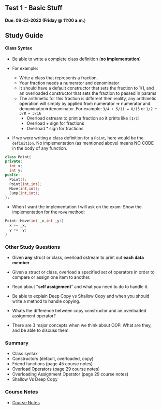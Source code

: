 ## Test 1 - Basic Stuff

#### Due: 09-23-2022 (Friday @ 11:00 a.m.)

## Study Guide

#### Class Syntax

-   Be able to write a complete class definition (**no implementation**)
-   For example:

    -   Write a class that represents a fraction.
    -   Your fraction needs a numerator and denominator
    -   It should have a default constructor that sets the fraction to 1/1, and an overloaded constructor that sets the fraction to passed in params
    -   The arithmetic for this fraction is different then reality, any arithmetic operation will simply by applied from numerator => numerator and denominator=>denominator. For example: `3/4 + 5/11 = 8/15` or `1/2 * 3/8 = 3/16`
        -   Overload ostream to print a fraction so it prints like `[1/2]`
        -   Overload + sign for fractions
        -   Overload \* sign for fractions

-   If we were writing a class definition for a `Point`, here would be the `definition`. No implementation (as mentioned above) means NO CODE in the body of any function.

```cpp
class Point{
private:
  int x;
  int y;
public:
  Point();
  Point(int,int);
  Move(int,int);
  Jump(int,int);
};
```

-   When I want the implementation I will ask on the exam: Show the implementation for the `Move` method:

```cpp
Point::Move(int _x,int _y){
  x += _x;
  y += _y;
}
```

### Other Study Questions

-   Given **any** struct or class, overload ostream to print out **each data member**.

-   Given a struct or class, overload a specified set of operators in order to compare or assign one item to another.

-   Read about "**self assignment**" and what you need to do to handle it.

-   Be able to explain Deep Copy vs Shallow Copy and when you should write a method to handle copying.

-   Whats the difference between copy constructor and an overloaded assignment operator?

-   There are 3 major concepts when we think about OOP. What are they, and be able to discuss them.

### Summary

-   Class syntax
-   Constructors (default, overloaded, copy)
-   Friend functions (page 45 course notes)
-   Overload Operators (page 29 course notes)
-   Overloading Assignment Operator (page 29 course notes)
-   Shallow Vs Deep Copy

### Course Notes

-   [Course Notes](../../CourseNotes.pdf)

